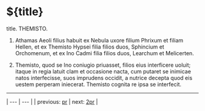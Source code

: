 # ${title}

title. THEMISTO.



1. Athamas Aeoli filius habuit ex Nebula uxore filium Phrixum et filiam Hellen, et ex Themisto Hypsei filia filios duos, Sphincium et Orchomenum, et ex Ino Cadmi filia filios duos, Learchum et Melicerten.



2. Themisto, quod se Ino coniugio priuasset, filios eius interficere uoluit; itaque in regia latuit clam et occasione nacta, cum putaret se inimicae natos interfecisse, suos imprudens occidit, a nutrice decepta quod eis uestem perperam iniecerat. Themisto cognita re ipsa se interfecit.



---

| --- | --- |
| previous: [pr](../pr/) | next: [2pr](../2pr/) |